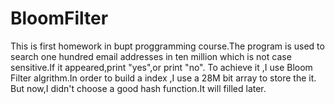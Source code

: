 BloomFilter
===========
This is first homework in bupt proggramming course.The program is used to search one hundred email addresses in ten million which is not case sensitive.If it appeared,print "yes",or print "no".
To achieve it ,I use Bloom Filter algrithm.In order to build a index ,I use a 28M bit array to store the it.
But now,I didn't choose a good hash function.It will filled later.
